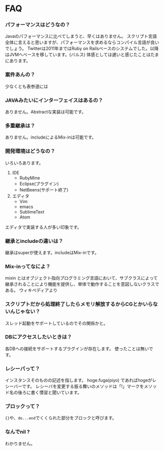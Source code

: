 # FAQ


### パフォーマンスはどうなの？
Javaのパフォーマンスに比べてしまうと、早くはありません。 
スクリプト言語全体に言えると思いますが、パフォーマンスを求めるならコンパイル言語が良いでしょう。
Twitterは2011年まではRuby on Railsベースのシステムでした。以降はJVMへベースを移しています。(バルス)
体感としては遅いと感じたことはたまにあります。

### 案件あんの？
少なくとも表参道には

### JAVAみたいにインターフェイスはあるの？
ありません。Abstractな実装は可能です。 

### 多重継承は？
ありません。includeによるMix-inは可能です。

### 開発環境はどうなの？
いろいろあります。

1. IDE
    * RubyMine
    * Eclipse(プラグイン)
    * NetBeens(サポート終了)
2. エディタ
    * Vim
    * emacs
    * SublimeText
    * Atom

エディタで実装する人が多い印象です。

### 継承とincludeの違いは？
継承はsuperが使えます。includeはMix-inです。

### Mix-inってなによ？
mixin とはオブジェクト指向プログラミング言語において、サブクラスによって継承されることにより機能を提供し、単体で動作することを意図しないクラスである。
ウィキペディアより



### スクリプトだから処理終了したらメモリ解放するからCGとかいらないんじゃない？
スレッド起動をサポートしているのでその関係かと。

### DBにアクセスしたいときは？
各DBへの接続をサポートするプラグインが存在します。
使ったことは無いです。


### レシーバって？
インスタンスそのものの記述を指します。
hoge.fuga(piyo)
であればhogeがレシーバーです。
レシーバを変更する振る舞いのメソッドは「!」マークをメソッド名の後ろに書く慣習と聞いています。

### ブロックって？
`{}`や、`do...end`でくくられた部分をブロックと呼びます。

### なんでnil ?
わかりません。

